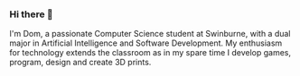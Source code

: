 ### Hi there 👋

I'm Dom, a passionate Computer Science student at Swinburne, with a dual major in Artificial Intelligence and Software Development. My enthusiasm for technology extends the classroom as in my spare time I develop games, program, design and create 3D prints.
